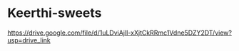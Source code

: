 # Keerthi-sweets
https://drive.google.com/file/d/1uLDviAjlI-xXjtCkRRmc1Vdne5DZY2DT/view?usp=drive_link
